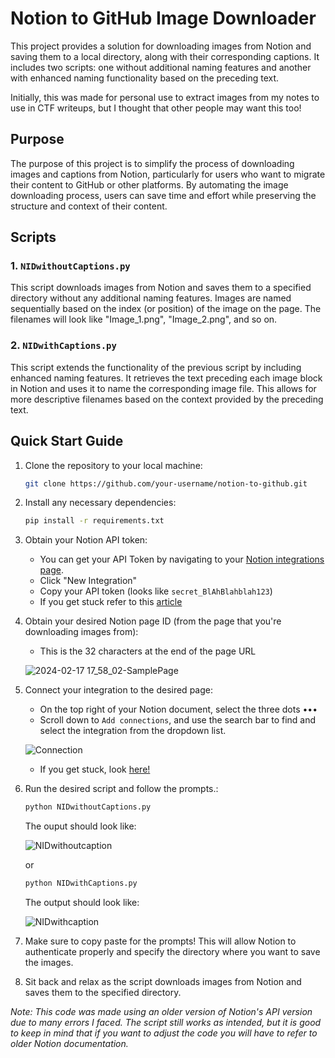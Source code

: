 # Notion to GitHub Image Downloader

This project provides a solution for downloading images from Notion and saving them to a local directory, along with their corresponding captions. It includes two scripts: one without additional naming features and another with enhanced naming functionality based on the preceding text.

Initially, this was made for personal use to extract images from my notes to use in CTF writeups, but I thought that other people may want this too!

## Purpose

The purpose of this project is to simplify the process of downloading images and captions from Notion, particularly for users who want to migrate their content to GitHub or other platforms. By automating the image downloading process, users can save time and effort while preserving the structure and context of their content.

## Scripts

### 1. `NIDwithoutCaptions.py`

This script downloads images from Notion and saves them to a specified directory without any additional naming features. Images are named sequentially based on the index (or position) of the image on the page. The filenames will look like "Image_1.png", "Image_2.png", and so on.

### 2. `NIDwithCaptions.py`

This script extends the functionality of the previous script by including enhanced naming features. It retrieves the text preceding each image block in Notion and uses it to name the corresponding image file. This allows for more descriptive filenames based on the context provided by the preceding text.

## Quick Start Guide

1. Clone the repository to your local machine:

    ```bash
    git clone https://github.com/your-username/notion-to-github.git
    ```

2. Install any necessary dependencies:

    ```bash
    pip install -r requirements.txt
    ```

3. Obtain your Notion API token:
   - You can get your API Token by navigating to your [Notion integrations page](https://www.notion.so/my-integrations).
   - Click "New Integration"
   - Copy your API token (looks like `secret_BlAhBlahblah123`)
   - If you get stuck refer to this [article](https://developers.notion.com/docs/authorization#:~:text=Click%20the%20New%20integration%20button,to%20authenticate%20REST%20API%20requests.)

4. Obtain your desired Notion page ID (from the page that you're downloading images from):
   - This is the 32 characters at the end of the page URL

    ![2024-02-17 17_58_02-SamplePage](https://github.com/NTHSec/Projects/assets/150489159/41231696-302a-4512-8c18-8adf38bcc976)

5. Connect your integration to the desired page:
    - On the top right of your Notion document, select the three dots ••• 
    - Scroll down to `Add connections`, and use the search bar to find and select the integration from the dropdown list.
      
    ![Connection](https://github.com/NTHSec/Projects/assets/150489159/5fb9abde-f0bc-4031-b35e-5e121fed0e69)

    - If you get stuck, look [here!](https://developers.notion.com/docs/authorization#integration-permissions)

6. Run the desired script and follow the prompts.:

    ```bash
    python NIDwithoutCaptions.py
    ```

    The ouput should look like:

    ![NIDwithoutcaption](https://github.com/NTHSec/Projects/assets/150489159/7e9438e5-537b-4d59-9224-7059023c75f1)


    or

    ```bash
    python NIDwithCaptions.py
    ```

    The output should look like:

    ![NIDwithcaption](https://github.com/NTHSec/Projects/assets/150489159/5349fac0-f0d0-4365-b290-39224f14b48c)


7. Make sure to copy paste for the prompts! This will allow Notion to authenticate properly and specify the directory where you want to save the images.

8. Sit back and relax as the script downloads images from Notion and saves them to the specified directory.


*Note: This code was made using an older version of Notion's API version due to many errors I faced. The script still works as intended, but it is good to keep in mind that if you want to adjust the code you will have to refer to older Notion documentation.*  
